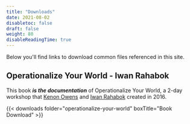 ```yaml
---
title: "Downloads"
date: 2021-08-02
disabletoc: false
draft: false
weight: 80
disableReadingTime: true
---
```


Below you'll find links to download common files referenced in this site.

## Operationalize Your World - Iwan Rahabok

This book ***is the documentation*** of Operationalize Your World, a 2-day workshop that [Kenon Owens](https://www.linkedin.com/in/kenon-owens/) and [Iwan Rahabok](https://www.linkedin.com/in/e1ang/) created in 2016.

{{< downloads folder="operationalize-your-world" boxTitle="Book Download" >}}
